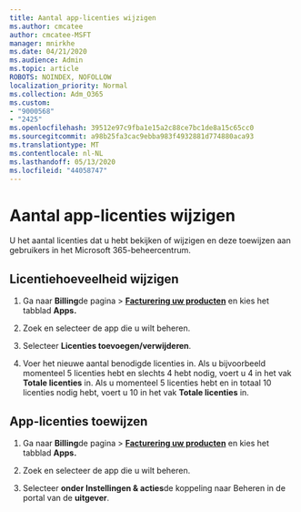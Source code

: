 ```yaml
---
title: Aantal app-licenties wijzigen
ms.author: cmcatee
author: cmcatee-MSFT
manager: mnirkhe
ms.date: 04/21/2020
ms.audience: Admin
ms.topic: article
ROBOTS: NOINDEX, NOFOLLOW
localization_priority: Normal
ms.collection: Adm_O365
ms.custom:
- "9000568"
- "2425"
ms.openlocfilehash: 39512e97c9fba1e15a2c88ce7bc1de8a15c65cc0
ms.sourcegitcommit: a98b25fa3cac9ebba983f4932881d774880aca93
ms.translationtype: MT
ms.contentlocale: nl-NL
ms.lasthandoff: 05/13/2020
ms.locfileid: "44058747"
---
```

# <a name="change-app-license-quantity"></a>Aantal app-licenties wijzigen

U het aantal licenties dat u hebt bekijken of wijzigen en deze toewijzen aan gebruikers in het Microsoft 365-beheercentrum. 

## <a name="to-change-license-quantity"></a>Licentiehoeveelheid wijzigen

1. Ga naar **Billing**de pagina  >  **[Facturering uw producten](https://go.microsoft.com/fwlink/p/?linkid=842054)** en kies het tabblad **Apps.**

2. Zoek en selecteer de app die u wilt beheren.  

3. Selecteer **Licenties toevoegen/verwijderen**.

4. Voer het nieuwe aantal benodigde licenties in. Als u bijvoorbeeld momenteel 5 licenties hebt en slechts 4 hebt nodig, voert u 4 in het vak **Totale licenties** in. Als u momenteel 5 licenties hebt en in totaal 10 licenties nodig hebt, voert u 10 in het vak **Totale licenties** in.

## <a name="to-assign-app-licenses"></a>App-licenties toewijzen

1. Ga naar **Billing**de pagina  >  **[Facturering uw producten](https://go.microsoft.com/fwlink/p/?linkid=842054)** en kies het tabblad **Apps.**

2. Zoek en selecteer de app die u wilt beheren.  

3. Selecteer **onder Instellingen & acties**de koppeling naar Beheren in de portal van de **uitgever**.